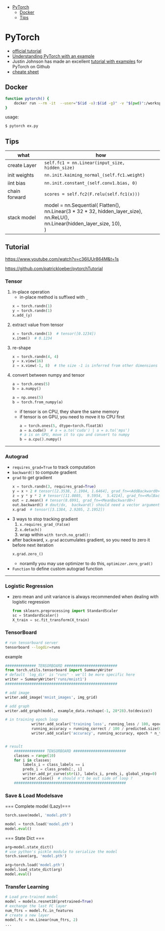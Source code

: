 [](...menustart)

- [PyTorch](#95b88f180e9eb5678e0f9ebac2cbe643)
    - [Docker](#c5fd214cdd0d2b3b4272e73b022ba5c2)
    - [Tips](#a0d4cc0f54602c3f247c72f15a7d2dbf)

[](...menuend)


<h2 id="95b88f180e9eb5678e0f9ebac2cbe643"></h2>

# PyTorch

- [official tutorial](https://pytorch.org/tutorials/)
- [Understanding PyTorch with an example](pytorch_example.md)
- Justin Johnson has made an excellent [tutorial with examples](https://github.com/jcjohnson/pytorch-examples) for PyTorch on Github
- [cheate sheet](https://pytorch.org/tutorials/beginner/ptcheat.html)


<h2 id="c5fd214cdd0d2b3b4272e73b022ba5c2"></h2>

## Docker

```bash
function pytorch() {
    docker run --rm -it  --user="$(id -u):$(id -g)" -v "$(pwd)":/workspace --pids-limit 16384 pytorch/pytorch:latest python3 $@
}
```

usage:

```bash
$ pytorch ex.py
```




<h2 id="a0d4cc0f54602c3f247c72f15a7d2dbf"></h2>

## Tips


 what  | how 
--- | ---
create Layer |  `self.fc1 = nn.Linear(input_size, hidden_size)`
init weights |  `nn.init.kaiming_normal_(self.fc1.weight)`
iint bias  | `nn.init.constant_(self.conv1.bias, 0)`
chain forward | `scores = self.fc2(F.relu(self.fc1(x)))`
stack model |  model = nn.Sequential( Flatten(), <br>nn.Linear(3 * 32 * 32, hidden_layer_size), <br>nn.ReLU(), <br>nn.Linear(hidden_layer_size, 10),<br>)


## Tutorial

https://www.youtube.com/watch?v=c36lUUr864M&t=1s

https://github.com/patrickloeber/pytorchTutorial

### Tensor

1. in-place operation
    - in-place method is suffixed with `_`
    ```python
    x = torch.randn(1)
    y = torch.randn(1)
    x.add_(y)
    ```
2. extract value from tensor
    ```python
    x = torch.randn(1)  # tensor([0.1234])
    x.item()  # 0.1234
    ```
3. re-shape
    ```python
    x = torch.randn(4, 4)
    y = x.view(16)
    z = x.view(-1, 8)  # the size -1 is inferred from other dimensions
    ```
4. convert between numpy and tensor
    ```python
    a = torch.ones(5)
    b = a.numpy()
    ```
    ```python
    a = np.ones(5)
    b = torch.from_numpy(a)
    ```
    - if tensor is on CPU, they share the same memory
    - if tensor is on GPU, you need to move it to CPU first
        ```python
        a = torch.ones(5, dtype=torch.float16)
        a = a.cuda()  # a = a.to('cuda') | a = a.to('mps')
        # a is on GPU, move it to cpu and convert to numpy
        b = a.cpu().numpy()


---

### Autograd

- `requires_grad=True` to track computation
- `backward()` to compute gradient
- `grad` to get gradient
    ```python
    x = torch.randn(3, requires_grad=True)
    y = x + 2 # tensor([2.3538, 2.1904, 1.6464], grad_fn=<AddBackward0>)
    z = y * y * 2 # tensor([11.0805,  9.5954,  5.4214], grad_fn=<MulBackward0>)
    out = z.mean() # tensor(8.6991, grad_fn=<MeanBackward0>)
    out.backward() # dout/dx,  backward() should need a vector argument if out is not scalar
    x.grad  # tensor([3.1384, 2.9205, 2.1952])
    ```    
- 3 ways to stop tracking gradient
    1. `x.requires_grad_(False)`
    2. `x.detach()`
    3. wrap within `with torch.no_grad():` 
- after backward, `x.grad` accumulates gradient, so you need to zero it before next iteration
    ```python
    x.grad.zero_()
    ```
    - noramlly you may use optimizer to do this, `optimizer.zero_grad()`
- `Function` to define custom autograd function


--- 

### Logistic Regression

- zero mean and unit variance is always recommended when dealing with logistic regression
    ```python
    from sklearn.preprocessing import StandardScaler
    sc = StandardScaler()
    X_train = sc.fit_transform(X_train)
    ```


### TensorBoard

```bash
# run tensorboard server
tensorboard --logdir=runs 
```

example 

```python
############## TENSORBOARD ########################
from torch.utils.tensorboard import SummaryWriter
# default `log_dir` is "runs" - we'll be more specific here
writer = SummaryWriter('runs/mnist1')
###################################################

# add image
writer.add_image('mnist_images', img_grid)

# add graph
writer.add_graph(model, example_data.reshape(-1, 28*28).to(device))

# in training epoch loop
            writer.add_scalar('training loss', running_loss / 100, epoch * n_total_steps + i)
            running_accuracy = running_correct / 100 / predicted.size(0)
            writer.add_scalar('accuracy', running_accuracy, epoch * n_total_steps + i)


# result
    ############## TENSORBOARD ########################
    classes = range(10)
    for i in classes:
        labels_i = class_labels == i
        preds_i = class_preds[:, i]
        writer.add_pr_curve(str(i), labels_i, preds_i, global_step=0)
        writer.close()  # should n't be out side of loop ?
    ###################################################
```


### Save & Load Modelsave 

=== Complete model (Lazy)===

```python
torch.save(model, 'model.pth')

model = torch.load('model.pth')
model.eval()
```

=== State Dict ===

```python
arg=model.state_dict()
# use python's pickle module to serialize the model
torch.save(arg, 'model.pth')

arg=torch.load('model.pth')
model.load_state_dict(arg)
model.eval()
```

### Transfer Learning

```python
# Load pre-trained model
model = models.resnet18(pretrained=True)
# exchange the last FC layer
num_ftrs = model.fc.in_features
# create a new layer
model.fc = nn.Linear(num_ftrs, 2)
...
```

